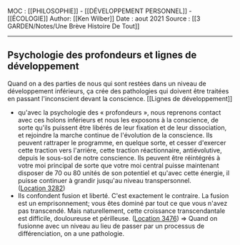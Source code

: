 MOC : [[PHILOSOPHIE]] - [[DÉVELOPPEMENT PERSONNEL]] - [[ÉCOLOGIE]]
Author: [[Ken Wilber]]
Date : aout 2021
Source : [[3 GARDEN/Notes/Une Brève Histoire De Tout]]
***

## Psychologie des profondeurs et lignes de développement
Quand on a des parties de nous qui sont restées dans un niveau de développement inférieurs, ça crée des pathologies qui doivent être traitées en passant l'inconscient devant la conscience. [[Lignes de développement]]

- qu'avec la psychologie des « profondeurs », nous reprenons contact avec ces holons inférieurs et nous les exposons à la conscience, de sorte qu'ils puissent être libérés de leur fixation et de leur dissociation, et rejoindre la marche continue de l'évolution de la conscience. Ils peuvent rattraper le programme, en quelque sorte, et cesser d'exercer cette traction vers l'arrière, cette traction réactionnaire, antiévolutive, depuis le sous-sol de notre conscience. Ils peuvent être réintégrés à votre moi principal de sorte que votre moi central puisse maintenant disposer de 70 ou 80 unités de son potentiel et qu'avec cette énergie, il puisse continuer à grandir jusqu'au niveau transpersonnel. ([Location 3282](https://readwise.io/to_kindle?action=open&asin=B07MQ681WQ&location=3282))
- Ils confondent fusion et liberté. C'est exactement le contraire. La fusion est un emprisonnement; vous êtes dominé par tout ce que vous n'avez pas transcendé. Mais naturellement, cette croissance transcendantale est difficile, douloureuse et périlleuse. ([Location 3476](https://readwise.io/to_kindle?action=open&asin=B07MQ681WQ&location=3476)) => Quand on fusionne avec un niveau au lieu de passer par un processus de différenciation, on a une pathologie.